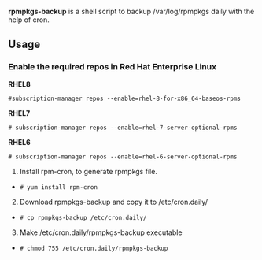 **rpmpkgs-backup** is a shell script to backup /var/log/rpmpkgs daily with the help of cron.

## Usage

### Enable the required repos in Red Hat Enterprise Linux

**RHEL8**

`#subscription-manager repos --enable=rhel-8-for-x86_64-baseos-rpms`

**RHEL7**

`# subscription-manager repos --enable=rhel-7-server-optional-rpms`

**RHEL6**

`# subscription-manager repos --enable=rhel-6-server-optional-rpms`

1. Install rpm-cron, to generate rpmpkgs file.
  - `# yum install rpm-cron`
2. Download rpmpkgs-backup and copy it to /etc/cron.daily/
  - `# cp rpmpkgs-backup /etc/cron.daily/`
3. Make /etc/cron.daily/rpmpkgs-backup executable
  - `# chmod 755 /etc/cron.daily/rpmpkgs-backup`
